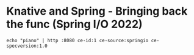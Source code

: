 # Knative and Spring - Bringing back the func (Spring I/O 2022)

```shell
echo "piano" | http :8080 ce-id:1 ce-source:springio ce-specversion:1.0
```
